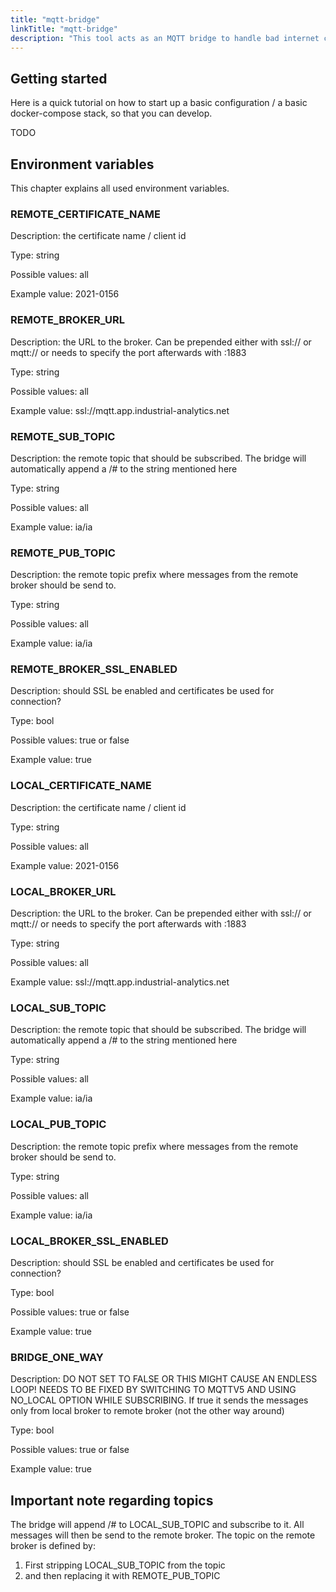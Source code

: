 ```yaml
---
title: "mqtt-bridge"
linkTitle: "mqtt-bridge"
description: "This tool acts as an MQTT bridge to handle bad internet connections."
---
```


## Getting started

Here is a quick tutorial on how to start up a basic configuration / a basic docker-compose stack, so that you can develop.

TODO 

## Environment variables

This chapter explains all used environment variables.

### REMOTE_CERTIFICATE_NAME

Description: the certificate name / client id

Type: string

Possible values: all

Example value: 2021-0156

### REMOTE_BROKER_URL 

Description: the URL to the broker. Can be prepended either with ssl:// or mqtt:// or needs to specify the port afterwards with :1883 

Type: string

Possible values: all

Example value: ssl://mqtt.app.industrial-analytics.net

### REMOTE_SUB_TOPIC 

Description: the remote topic that should be subscribed. The bridge will automatically append a /# to the string mentioned here

Type: string

Possible values: all

Example value: ia/ia 

### REMOTE_PUB_TOPIC 

Description: the remote topic prefix where messages from the remote broker should be send to.

Type: string

Possible values: all

Example value: ia/ia 

### REMOTE_BROKER_SSL_ENABLED

Description: should SSL be enabled and certificates be used for connection? 

Type: bool 

Possible values: true or false 

Example value: true 

### LOCAL_CERTIFICATE_NAME

Description: the certificate name / client id

Type: string

Possible values: all

Example value: 2021-0156

### LOCAL_BROKER_URL 

Description: the URL to the broker. Can be prepended either with ssl:// or mqtt:// or needs to specify the port afterwards with :1883 

Type: string

Possible values: all

Example value: ssl://mqtt.app.industrial-analytics.net

### LOCAL_SUB_TOPIC 

Description: the remote topic that should be subscribed. The bridge will automatically append a /# to the string mentioned here

Type: string

Possible values: all

Example value: ia/ia 

### LOCAL_PUB_TOPIC 

Description: the remote topic prefix where messages from the remote broker should be send to.

Type: string

Possible values: all

Example value: ia/ia 

### LOCAL_BROKER_SSL_ENABLED

Description: should SSL be enabled and certificates be used for connection? 

Type: bool 

Possible values: true or false 

Example value: true 

### BRIDGE_ONE_WAY

Description: DO NOT SET TO FALSE OR THIS MIGHT CAUSE AN ENDLESS LOOP! NEEDS TO BE FIXED BY SWITCHING TO MQTTV5 AND USING NO_LOCAL OPTION WHILE SUBSCRIBING. If true it sends the messages only from local broker to remote broker (not the other way around) 

Type: bool 

Possible values: true or false 

Example value: true 

## Important note regarding topics

The bridge will append /# to LOCAL_SUB_TOPIC and subscribe to it. All messages will then be send to the remote broker. The topic on the remote broker is defined by:
1. First stripping LOCAL_SUB_TOPIC from the topic
2. and then replacing it with REMOTE_PUB_TOPIC
